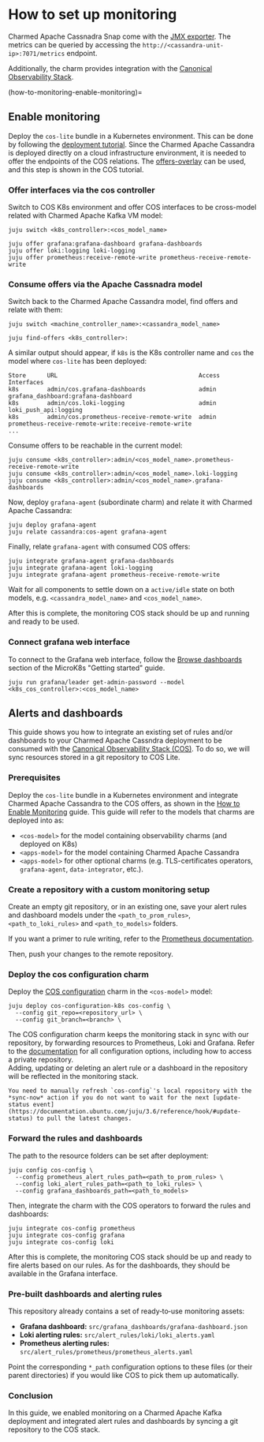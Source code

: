 # How to set up monitoring

Charmed Apache Cassnadra Snap come with the [JMX exporter](https://github.com/prometheus/jmx_exporter/).
The metrics can be queried by accessing the `http://<cassandra-unit-ip>:7071/metrics` endpoint.

Additionally, the charm provides integration with the [Canonical Observability Stack](https://charmhub.io/topics/canonical-observability-stack).

(how-to-monitoring-enable-monitoring)=
## Enable monitoring

Deploy the `cos-lite` bundle in a Kubernetes environment. This can be done by following the
[deployment tutorial](https://charmhub.io/topics/canonical-observability-stack/tutorials/install-microk8s).
Since the Charmed Apache Cassandra is deployed directly on a cloud infrastructure environment, it is needed to offer the endpoints of the COS relations.
The [offers-overlay](https://github.com/canonical/cos-lite-bundle/blob/main/overlays/offers-overlay.yaml)
can be used, and this step is shown in the COS tutorial.

### Offer interfaces via the cos controller

Switch to COS K8s environment and offer COS interfaces to be cross-model related with Charmed Apache Kafka VM model:

```shell
juju switch <k8s_controller>:<cos_model_name>

juju offer grafana:grafana-dashboard grafana-dashboards
juju offer loki:logging loki-logging
juju offer prometheus:receive-remote-write prometheus-receive-remote-write
```

### Consume offers via the Apache Cassnadra model

Switch back to the Charmed Apache Cassandra model, find offers and relate with them:

```shell
juju switch <machine_controller_name>:<cassandra_model_name>

juju find-offers <k8s_controller>:
```

A similar output should appear, if `k8s` is the K8s controller name and `cos` the model where `cos-lite` has been deployed:

```shell
Store      URL                                        Access  Interfaces
k8s        admin/cos.grafana-dashboards               admin   grafana_dashboard:grafana-dashboard
k8s        admin/cos.loki-logging                     admin   loki_push_api:logging
k8s        admin/cos.prometheus-receive-remote-write  admin   prometheus-receive-remote-write:receive-remote-write
...
```

Consume offers to be reachable in the current model:

```shell
juju consume <k8s_controller>:admin/<cos_model_name>.prometheus-receive-remote-write
juju consume <k8s_controller>:admin/<cos_model_name>.loki-logging
juju consume <k8s_controller>:admin/<cos_model_name>.grafana-dashboards
```

Now, deploy `grafana-agent` (subordinate charm) and relate it with Charmed Apache Cassandra:

```shell
juju deploy grafana-agent
juju relate cassandra:cos-agent grafana-agent
```

Finally, relate `grafana-agent` with consumed COS offers:

```shell
juju integrate grafana-agent grafana-dashboards
juju integrate grafana-agent loki-logging
juju integrate grafana-agent prometheus-receive-remote-write
```

Wait for all components to settle down on a `active/idle` state on both models, e.g. `<cassandra_model_name>` and `<cos_model_name>`.

After this is complete, the monitoring COS stack should be up and running and ready to be used.

### Connect grafana web interface

To connect to the Grafana web interface, follow the [Browse dashboards](https://charmhub.io/topics/canonical-observability-stack/tutorials/install-microk8s?_ga=2.201254254.1948444620.1704703837-757109492.1701777558#heading--browse-dashboards) section of the MicroK8s "Getting started" guide.

```shell
juju run grafana/leader get-admin-password --model <k8s_cos_controller>:<cos_model_name>
```

## Alerts and dashboards

This guide shows you how to integrate an existing set of rules and/or dashboards to your Charmed Apache Cassndra deployment to be consumed with the [Canonical Observability Stack (COS)](https://charmhub.io/topics/canonical-observability-stack).
To do so, we will sync resources stored in a git repository to COS Lite.

### Prerequisites

Deploy the `cos-lite` bundle in a Kubernetes environment and integrate Charmed Apache Cassandra to the COS offers, as shown in the [How to Enable Monitoring](how-to-monitoring-enable-monitoring) guide.
This guide will refer to the models that charms are deployed into as:

* `<cos-model>` for the model containing observability charms (and deployed on K8s)
* `<apps-model>` for the model containing Charmed Apache Cassandra
* `<apps-model>` for other optional charms (e.g. TLS-certificates operators, `grafana-agent`, `data-integrator`, etc.).

### Create a repository with a custom monitoring setup

Create an empty git repository, or in an existing one, save your alert rules and dashboard models under the `<path_to_prom_rules>`, `<path_to_loki_rules>` and `<path_to_models>` folders.

If you want a primer to rule writing, refer to the [Prometheus documentation](https://prometheus.io/docs/prometheus/latest/configuration/alerting_rules/).  

Then, push your changes to the remote repository.

### Deploy the cos configuration charm

Deploy the [COS configuration](https://charmhub.io/cos-configuration-k8s) charm in the `<cos-model>` model:

```shell
juju deploy cos-configuration-k8s cos-config \
  --config git_repo=<repository_url> \
  --config git_branch=<branch> \
```

The COS configuration charm keeps the monitoring stack in sync with our repository, by forwarding resources to Prometheus, Loki and Grafana.
Refer to the [documentation](https://charmhub.io/cos-configuration-k8s/configure) for all configuration options, including how to access a private repository.  
Adding, updating or deleting an alert rule or a dashboard in the repository will be reflected in the monitoring stack.

```{note}
You need to manually refresh `cos-config`'s local repository with the *sync-now* action if you do not want to wait for the next [update-status event](https://documentation.ubuntu.com/juju/3.6/reference/hook/#update-status) to pull the latest changes.
```

### Forward the rules and dashboards

The path to the resource folders can be set after deployment:

```shell
juju config cos-config \
  --config prometheus_alert_rules_path=<path_to_prom_rules> \
  --config loki_alert_rules_path=<path_to_loki_rules> \
  --config grafana_dashboards_path=<path_to_models>
```

Then, integrate the charm with the COS operators to forward the rules and dashboards:

```shell
juju integrate cos-config prometheus
juju integrate cos-config grafana
juju integrate cos-config loki
```

After this is complete, the monitoring COS stack should be up and ready to fire alerts based on our rules. As for the dashboards, they should be available in the Grafana interface.

### Pre‑built dashboards and alerting rules

This repository already contains a set of ready‑to‑use monitoring assets:

* **Grafana dashboard:** `src/grafana_dashboards/grafana-dashboard.json`
* **Loki alerting rules:** `src/alert_rules/loki/loki_alerts.yaml`
* **Prometheus alerting rules:** `src/alert_rules/prometheus/prometheus_alerts.yaml`

Point the corresponding `*_path` configuration options to these files (or their parent directories) if you would like COS to pick them up automatically.

### Conclusion

In this guide, we enabled monitoring on a Charmed Apache Kafka deployment and integrated alert rules and dashboards by syncing a git repository to the COS stack.
